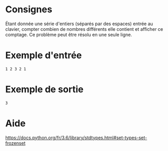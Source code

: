 # Consignes

Étant donnée une série d'entiers (séparés par des espaces) entrée au clavier, compter combien de nombres différents elle contient et afficher ce comptage. Ce problème peut être résolu en une seule ligne. 

# Exemple d'entrée

```
1 2 3 2 1
```

# Exemple de sortie

```
3
```

# Aide

https://docs.python.org/fr/3.6/library/stdtypes.html#set-types-set-frozenset
